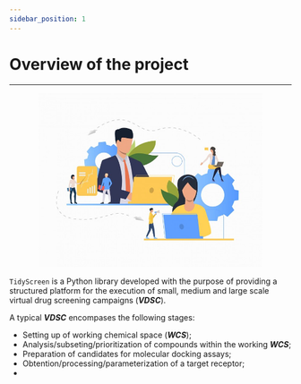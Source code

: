 ```yaml
---
sidebar_position: 1
---
```


# Overview of the project

---


<div align="center">
  <img src="/img/organization.jpg" alt="Nada" width="400"/>
</div>


`TidyScreen` is a Python library developed with the purpose of providing a structured platform for the execution of small, medium and large scale virtual drug screening campaigns (***VDSC***). 

A typical ***VDSC*** encompases the following stages:

- Setting up of working chemical space (***WCS***);
- Analysis/subseting/prioritization of compounds within the working ***WCS***;
- Preparation of candidates for molecular docking assays;
- Obtention/processing/parameterization of a target receptor;
- 




